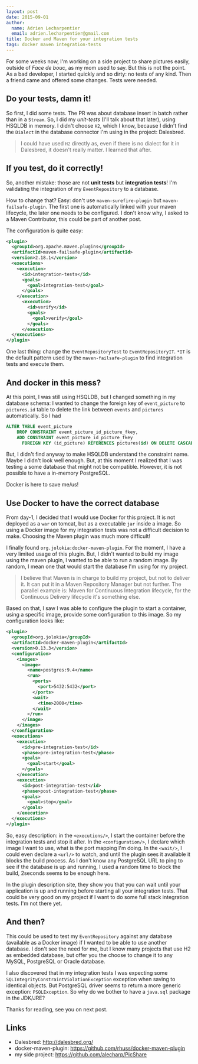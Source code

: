 ```yaml
---
layout: post
date: 2015-09-01
author:
  name: Adrien Lecharpentier
  email: adrien.lecharpentier@gmail.com
title: Docker and Maven for your integration tests
tags: docker maven integration-tests
---
```


For some weeks now, I'm working on a side project to share pictures easily, outside of _Face de bouc_, as my mom used to say. But this is not the point. As a bad developer, I started quickly and so dirty: no tests of any kind. Then a friend came and offered some changes. Tests were needed.

## Do your tests, damn it!
So first, I did some tests. The PR was about database insert in batch rather than in a `Stream`. So, I did my _unit-tests_ (I'll talk about that later), using HSQLDB in memory. I didn't choose `H2`, which I know, because I didn't find the `Dialect` in the database connector I'm using in the project: Dalesbred.

> I could have used `H2` directly as, even if there is no dialect for it in Dalesbred, it doesn't really matter. I learned that after.

## If you test, do it correctly!
So, another mistake: those are not __unit tests__ but __integration tests__! I'm validating the integration of my `EventRepository` to a database.

How to change that? Easy: don't use `maven-surefire-plugin` but `maven-failsafe-plugin`. The first one is automatically linked with your maven lifecycle, the later one needs to be configured. I don't know why, I asked to a Maven Contributor, this could be part of another post.

The configuration is quite easy:

```xml
<plugin>
  <groupId>org.apache.maven.plugins</groupId>
  <artifactId>maven-failsafe-plugin</artifactId>
  <version>2.18.1</version>
  <executions>
    <execution>
      <id>integration-tests</id>
      <goals>
        <goal>integration-test</goal>
      </goals>
    </execution>
      <execution>
        <id>verify</id>
        <goals>
          <goal>verify</goal>
        </goals>
      </execution>
  </executions>
</plugin>
```

One last thing: change the `EventRepositoryTest` to `EventRepositoryIT`. `*IT` is the default pattern used by the `maven-failsafe-plugin` to find integration tests and execute them.

## And docker in this mess?
At this point, I was still using HSQLDB, but I changed something in my database schema: I wanted to change the foreign key of `event_picture` to `pictures.id` table to delete the link between `events` and `pictures` automatically. So I had

```sql
ALTER TABLE event_picture
    DROP CONSTRAINT event_picture_id_picture_fkey,
    ADD CONSTRAINT event_picture_id_picture_fkey
      FOREIGN KEY (id_picture) REFERENCES pictures(id) ON DELETE CASCADE;
```

But, I didn't find anyway to make HSQLDB understand the constraint name. Maybe I didn't look well enough. But, at this moment I realized that I was testing a some database that might not be compatible. However, it is not possible to have a in-memory PostgreSQL.

Docker is here to save me/us!

## Use Docker to have the correct database
From day-1, I decided that I would use Docker for this project. It is not deployed as a `war` on tomcat, but as a executable `jar` inside a image. So using a Docker image for my integration tests was not a difficult decision to make. Choosing the Maven plugin was much more difficult!

I finally found `org.jolokia:docker-maven-plugin`. For the moment, I have a very limited usage of this plugin. But, I didn't wanted to build my image using the maven plugin, I wanted to be able to run a random image. By random, I mean one that would start the database I'm using for my project.

> I believe that Maven is in charge to build my project, but not to deliver it. It can put it in a Maven Repository Manager but not further. The parallel example is: Maven for Continuous Integration lifecycle, for the Continuous Delivery lifecycle it's something else.

Based on that, I saw I was able to configure the plugin to start a container, using a specific image, provide some configuration to this image. So my configuration looks like:

```xml
<plugin>
  <groupId>org.jolokia</groupId>
  <artifactId>docker-maven-plugin</artifactId>
  <version>0.13.3</version>
  <configuration>
    <images>
      <image>
        <name>postgres:9.4</name>
        <run>
          <ports>
            <port>5432:5432</port>
          </ports>
          <wait>
            <time>2000</time>
          </wait>
        </run>
      </image>
    </images>
  </configuration>
  <executions>
    <execution>
      <id>pre-integration-test</id>
      <phase>pre-integration-test</phase>
      <goals>
        <goal>start</goal>
      </goals>
    </execution>
    <execution>
      <id>post-integration-test</id>
      <phase>post-integration-test</phase>
      <goals>
        <goal>stop</goal>
      </goals>
    </execution>
  </executions>
</plugin>
```

So, easy description: in the `<executions/>`, I start the container before the integration tests and stop it after. In the `<configuration/>`, I declare which image I want to use, what is the port mapping I'm doing. In the `<wait/>`, I could even declare a `<url/>` to watch, and until the plugin sees it available it blocks the build process. As I don't know any PostgreSQL URL to ping to see if the database is up and running, I used a random time to block the build, 2seconds seems to be enough here.

In the plugin description site, they show you that you can wait until your application is up and running before starting all your integration tests. That could be very good on my project if I want to do some full stack integration tests. I'm not there yet.

## And then?
This could be used to test my `EventRepository` against any database (available as a Docker image) if I wanted to be able to use another database. I don't see the need for me, but I know many projects that use H2 as embedded database, but offer you the choose to change it to any MySQL, PostgreSQL or Oracle database.

I also discovered that in my integration tests I was expecting some `SQLIntegrityConstraintViolationException` exception when saving to identical objects. But PostgreSQL driver seems to return a more generic exception: `PSQLException`. So why do we bother to have a `java.sql` package in the JDK/JRE?

Thanks for reading, see you on next post.

## Links
 - Dalesbred: http://dalesbred.org/
 - docker-maven-plugin: https://github.com/rhuss/docker-maven-plugin
 - my side project: https://github.com/alecharp/PicShare

